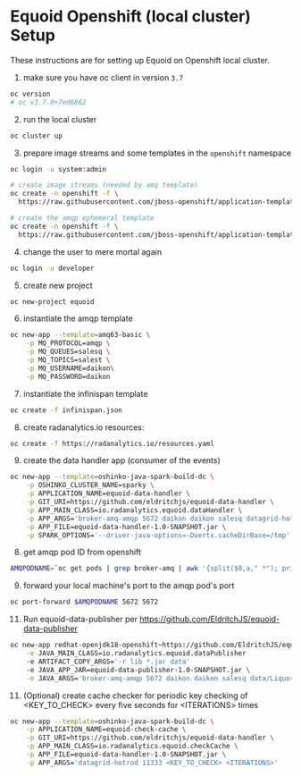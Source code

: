 # Equoid Openshift (local cluster) Setup

These instructions are for setting up Equoid on Openshift local cluster.
1. make sure you have oc client in version `3.7`
```bash
oc version
# oc v3.7.0+7ed6862
```
2. run the local cluster
```bash
oc cluster up
```

3. prepare image streams and some templates in the `openshift` namespace
```bash
oc login -u system:admin
```

```bash
# create image streams (needed by amq template)
oc create -n openshift -f \
  https://raw.githubusercontent.com/jboss-openshift/application-templates/master/jboss-image-streams.json
```

```bash
# create the amqp ephemeral template
oc create -n openshift -f \
  https://raw.githubusercontent.com/jboss-openshift/application-templates/master/amq/amq63-basic.json
```

4. change the user to mere mortal again
```bash
oc login -u developer
```

5. create new project
```bash
oc new-project equoid
```

6. instantiate the amqp template
```bash 
oc new-app --template=amq63-basic \
	-p MQ_PROTOCOL=amqp \
	-p MQ_QUEUES=salesq \
	-p MQ_TOPICS=salest \
   	-p MQ_USERNAME=daikon\
	-p MQ_PASSWORD=daikon
```

7. instantiate the infinispan template
```bash
oc create -f infinispan.json
```

8. create radanalytics.io resources:
```bash
oc create -f https://radanalytics.io/resources.yaml
```

9. create the data handler app (consumer of the events)
```bash
oc new-app --template=oshinko-java-spark-build-dc \
	-p OSHINKO_CLUSTER_NAME=sparky \
	-p APPLICATION_NAME=equoid-data-handler \
	-p GIT_URI=https://github.com/eldritchjs/equoid-data-handler \
	-p APP_MAIN_CLASS=io.radanalytics.equoid.dataHandler \
	-p APP_ARGS='broker-amq-amqp 5672 daikon daikon salesq datagrid-hotrod 11333' \
	-p APP_FILE=equoid-data-handler-1.0-SNAPSHOT.jar \
	-p SPARK_OPTIONS='--driver-java-options=-Dvertx.cacheDirBase=/tmp'
```
8. get amqp pod ID from openshift 
```bash
AMQPODNAME=`oc get pods | grep broker-amq | awk '{split($0,a," *"); print a[1]}'` ``
```

9. forward your local machine's port to the amqp pod's port
```bash
oc port-forward $AMQPODNAME 5672 5672
```
11. Run equoid-data-publisher per https://github.com/EldritchJS/equoid-data-publisher
```bash
oc new-app redhat-openjdk18-openshift~https://github.com/EldritchJS/equoid-data-publisher \
	-e JAVA_MAIN_CLASS=io.radanalytics.equoid.dataPublisher
	-e ARTIFACT_COPY_ARGS='-r lib *.jar data'
	-e JAVA_APP_JAR=equoid-data-publisher-1.0-SNAPSHOT.jar \
	-e JAVA_ARGS='broker-amq-amqp 5672 daikon daikon salesq data/LiquorNames.txt'
```

11. (Optional) create cache checker for periodic key checking of \<KEY\_TO\_CHECK\> every five seconds for \<ITERATIONS\> times
```bash
oc new-app --template=oshinko-java-spark-build-dc \
	-p APPLICATION_NAME=equoid-check-cache \
	-p GIT_URI=https://github.com/eldritchjs/equoid-data-handler \
	-p APP_MAIN_CLASS=io.radanalytics.equoid.checkCache \
	-p APP_FILE=equoid-data-handler-1.0-SNAPSHOT.jar \
	-p APP_ARGS='datagrid-hotrod 11333 <KEY_TO_CHECK> <ITERATIONS>'
```
